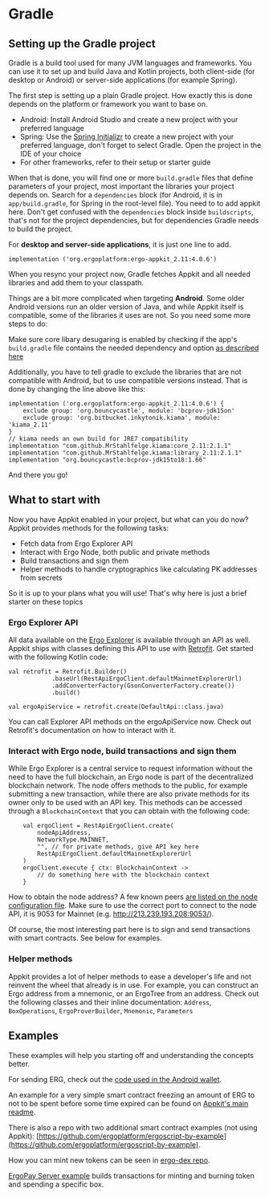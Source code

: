 # Gradle 

## Setting up the Gradle project

Gradle is a build tool used for many JVM languages and frameworks. You can use it to set up and build Java and Kotlin projects, both client-side (for desktop or Android) or server-side applications (for example Spring).

The first step is setting up a plain Gradle project. How exactly this is done depends on the platform or framework you want to base on.

* Android: Install Android Studio and create a new project with your preferred language
* Spring: Use the [Spring Initializr](https://start.spring.io/) to create a new project with your preferred language, don't forget to select Gradle. Open the project in the IDE of your choice
* For other frameworks, refer to their setup or starter guide

When that is done, you will find one or more `build.gradle` files that define parameters of your project, most important the libraries your project depends on. Search for a `dependencies` block (for Android, it is in `app/build.gradle`, for Spring in the root-level file). You need to to add appkit here. Don't get confused with the `dependencies` block inside `buildscripts`, that's not for the project dependencies, but for dependencies Gradle needs to build the project.

For **desktop and server-side applications**, it is just one line to add.

    implementation ('org.ergoplatform:ergo-appkit_2.11:4.0.6')

When you resync your project now, Gradle fetches Appkit and all needed libraries and add them to your classpath.

Things are a bit more complicated when targeting **Android**. Some older Android versions run an older version of Java, and while Appkit itself is compatible, some of the libraries it uses are not. So you need some more steps to do:

Make sure core libary desugaring is enabled by checking if the app's `build.gradle` file contains the needed dependency and option [as described here](https://developer.android.com/studio/write/java8-support#library-desugaring)

Additionally, you have to tell gradle to exclude the libraries that are not compatible with Android, but to use compatible versions instead. That is done by changing the line above like this:

    implementation ('org.ergoplatform:ergo-appkit_2.11:4.0.6') {
        exclude group: 'org.bouncycastle', module: 'bcprov-jdk15on'
        exclude group: 'org.bitbucket.inkytonik.kiama', module: 'kiama_2.11'
    }
    // kiama needs an own build for JRE7 compatibility
    implementation "com.github.MrStahlfelge.kiama:core_2.11:2.1.1"
    implementation "com.github.MrStahlfelge.kiama:library_2.11:2.1.1"
    implementation "org.bouncycastle:bcprov-jdk15to18:1.66"

And there you go!

## What to start with
Now you have Appkit enabled in your project, but what can you do now? Appkit provides methods for the following tasks:

* Fetch data from Ergo Explorer API
* Interact with Ergo Node, both public and private methods
* Build transactions and sign them
* Helper methods to handle cryptographics like calculating PK addresses from secrets

So it is up to your plans what you will use! That's why here is just a brief starter on these topics

### Ergo Explorer API
All data available on the [Ergo Explorer](https://explorer.ergoplatform.com/en/) is available through an API as well. Appkit ships with classes defining this API to use with [Retrofit](https://square.github.io/retrofit/). Get started with the following Kotlin code:

    val retrofit = Retrofit.Builder()
                .baseUrl(RestApiErgoClient.defaultMainnetExplorerUrl)
                .addConverterFactory(GsonConverterFactory.create())
                .build()

    val ergoApiService = retrofit.create(DefaultApi::class.java)

You can call Explorer API methods on the ergoApiService now. Check out Retrofit's documentation on how to interact with it.

### Interact with Ergo node, build transactions and sign them
While Ergo Explorer is a central service to request information without the need to have the full blockchain, an Ergo node is part of the decentralized blockchain network. The node offers methods to the public, for example submitting a new transaction, while there are also private methods for its owner only to be used with an API key. This methods can be accessed through a `BlockchainContext` that you can obtain with the following code:

        val ergoClient = RestApiErgoClient.create(
            nodeApiAddress,
            NetworkType.MAINNET,
            "", // for private methods, give API key here
            RestApiErgoClient.defaultMainnetExplorerUrl
        )
        ergoClient.execute { ctx: BlockchainContext ->
            // do something here with the blockchain context
        }

How to obtain the node address? A few known peers [are listed on the node configuration file](https://github.com/ergoplatform/ergo/blob/e68ce6180b13bffb024cf9e26c7c16a7be70a22c/src/main/resources/mainnet.conf#L43). Make sure to use the correct port to connect to the node API, it is 9053 for Mainnet (e.g. http://213.239.193.208:9053/).

Of course, the most interesting part here is to sign and send transactions with smart contracts. See below for examples.

### Helper methods
Appkit provides a lot of helper methods to ease a developer's life and not reinvent the wheel that already is in use. For example, you can construct an Ergo address from a mnemonic, or an ErgoTree from an address. Check out the following classes and their inline documentation: `Address`, `BoxOperations`, `ErgoProverBuilder`, `Mnemonic`, `Parameters`

## Examples

These examples will help you starting off and understanding the concepts better.

For sending ERG, check out the [code used in the Android wallet](https://github.com/MrStahlfelge/ergo-wallet-android/blob/0e4e10d5ad18453ca43948514d73255c567fefd1/app/src/main/java/org/ergoplatform/android/ErgoFacade.kt#L86).

An example for a very simple smart contract freezing an amount of ERG to not to be spent before some time expired can be found on [Appkit's main readme](https://github.com/ergoplatform/ergo-appkit/blob/develop/README.md#using-from-java).

There is also a repo with two additional smart contract examples (not using Appkit): [https://github.com/ergoplatform/ergoscript-by-example](https://github.com/ergoplatform/ergoscript-by-example).

How you can mint new tokens can be seen in [ergo-dex repo](https://github.com/ergoplatform/ergo-dex/blob/50596a92a465f52904b5d8015e8ae0d62e414176/src/main/scala-2.12/org/ergoplatform/dex/commands/IssueTokenCmd.scala).

[ErgoPay Server example](https://github.com/MrStahlfelge/ergopay-server-example/blob/master/src/main/java/org/ergoplatform/ergopay/ErgoPaySampleController.java) builds transactions for minting and burning token and spending a specific box.